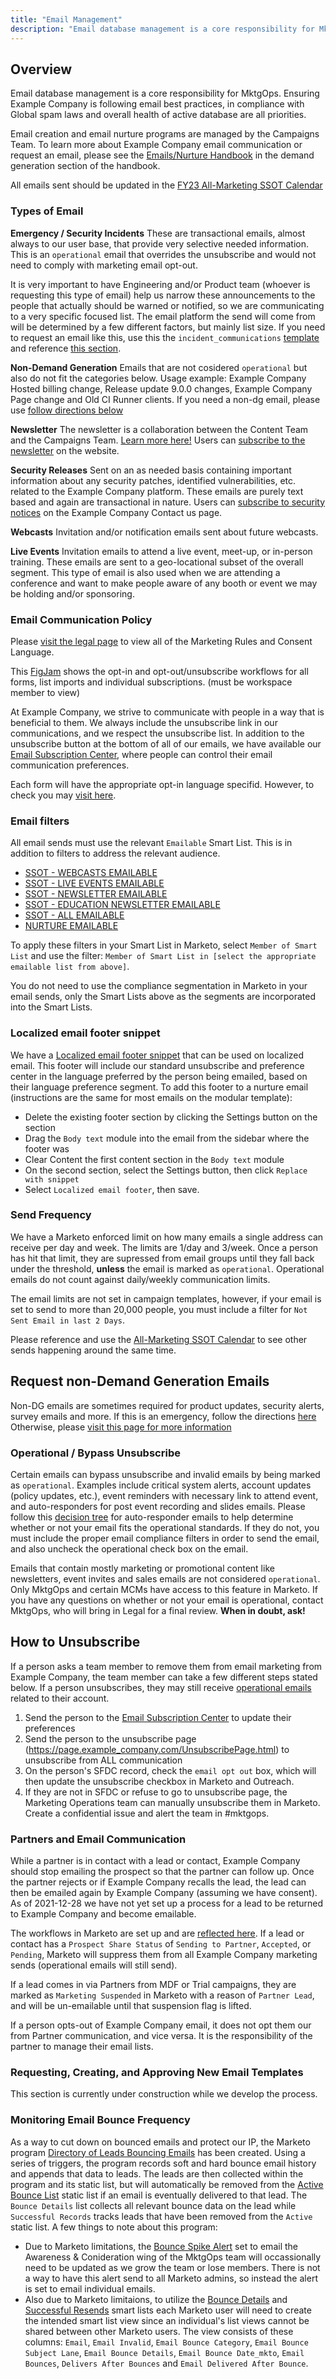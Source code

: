 ```yaml
---
title: "Email Management"
description: "Email database management is a core responsibility for MktgOps. Ensuring Example Company is following email best practices, in compliance with Global spam laws and overall health of active database are all priorities."
---
```


## Overview

Email database management is a core responsibility for MktgOps. Ensuring Example Company is following email best practices, in compliance with Global spam laws and overall health of active database are all priorities.

Email creation and email nurture programs are managed by the Campaigns Team. To learn more about Example Company email communication or request an email, please see the [Emails/Nurture Handbook](/handbook/marketing/lifecycle-marketing/emails-nurture/) in the demand generation section of the handbook.

All emails sent should be updated in the [FY23 All-Marketing SSOT Calendar](/handbook/marketing/#marketing-calendar-inputs)

### Types of Email

**Emergency / Security Incidents**
These are transactional emails, almost always to our user base, that provide very selective needed information. This is an `operational` email that overrides the unsubscribe and would not need to comply with marketing email opt-out.

It is very important to have Engineering and/or Product team (whoever is requesting this type of email) help us narrow these announcements to the people that actually should be warned or notified, so we are communicating to a very specific focused list. The email platform the send will come from will be determined by a few different factors, but mainly list size. If you need to request an email like this, use this the `incident_communications` [template](https://example_company.com/example_company-com/marketing/marketing-operations/-/issues/new?issuable_template=incident_communications) and reference [this section](/handbook/marketing/marketing-operations/).

**Non-Demand Generation**
Emails that are not cosidered `operational` but also do not fit the categories below. Usage example: Example Company Hosted billing change, Release update 9.0.0 changes, Example Company Page change and Old CI Runner clients. If you need a non-dg email, please use [follow directions below](/handbook/marketing/marketing-operations/email-management/#request-non-demand-generation-emails)

**Newsletter**
The newsletter is a collaboration between the Content Team and the Campaigns Team. [Learn more here!](/handbook/marketing/lifecycle-marketing/email-processes-requests/#newsletter) Users can [subscribe to the newsletter](https://about.example_company.com/company/contact/) on the website.

**Security Releases**
Sent on an as needed basis containing important information about any security patches, identified vulnerabilities, etc. related to the Example Company platform. These emails are purely text based and again are transactional in nature.  Users can [subscribe to security notices](https://about.example_company.com/company/contact/#security-notices) on the Example Company Contact us page.

**Webcasts**
Invitation and/or notification emails sent about future webcasts.

**Live Events**
Invitation emails to attend a live event, meet-up, or in-person training. These emails are sent to a geo-locational subset of the overall segment. This type of email is also used when we are attending a conference and want to make people aware of any booth or event we may be holding and/or sponsoring.

### Email Communication Policy

Please [visit the legal page](/handbook/legal/marketing-collaboration/#marketing-rules-and-consent-language) to view all of the Marketing Rules and Consent Language.

This [FigJam](https://www.figma.com/file/fUbK9fPM0DOVf1ob6IIDbx/Opt-in-Workflow_2023-08-22_10-58-58?type=whiteboard&t=S4UoLJlyfrDlhTmw-1) shows the opt-in and opt-out/unsubscribe workflows for all forms, list imports and individual subscriptions. (must be workspace member to view)

At Example Company, we strive to communicate with people in a way that is beneficial to them. We always include the unsubscribe link in our communications, and we respect the unsubscribe list. In addition to the unsubscribe button at the bottom of all of our emails, we have available our [Email Subscription Center](/handbook/company/preference-center/), where people can control their email communication preferences.

Each form will have the appropriate opt-in language specifid. However, to check you may [visit here](https://docs.google.com/document/d/1UEfWo26DP7nRPrWRWo7O7oSrNp_rRuVqyN_vC7SwXME/edit?usp=sharing).

### Email filters

All email sends must use the relevant `Emailable` Smart List. This is in addition to filters to address the relevant audience.

- [SSOT - WEBCASTS EMAILABLE](https://engage-ab.marketo.com/?munchkinId=194-VVC-221#/classic/SL52991024A1)
- [SSOT - LIVE EVENTS EMAILABLE](https://engage-ab.marketo.com/?munchkinId=194-VVC-221#/classic/SL52991025A1)
- [SSOT - NEWSLETTER EMAILABLE](https://engage-ab.marketo.com/?munchkinId=194-VVC-221#/classic/SL52991026A1)
- [SSOT - EDUCATION NEWSLETTER EMAILABLE](https://engage-ab.marketo.com/?munchkinId=194-VVC-221#/classic/SL52991027A1)
- [SSOT - ALL EMAILABLE](https://engage-ab.marketo.com/?munchkinId=194-VVC-221#/classic/SL52996261A1)
- [NURTURE EMAILABLE](https://engage-ab.marketo.com/?munchkinId=194-VVC-221#/classic/SL52969344A1)

To apply these filters in your Smart List in Marketo, select `Member of Smart List` and use the filter:  `Member of Smart List in [select the appropriate emailable list from above]`.

You do not need to use the compliance segmentation in Marketo in your email sends, only the Smart Lists above as the segments are incorporated into the Smart Lists.

### Localized email footer snippet

We have a [Localized email footer snippet](https://engage-ab.marketo.com/?munchkinId=194-VVC-221#/classic/SN15Z1B2ZN16) that can be used on localized email. This footer will include our standard unsubscribe and preference center in the language preferred by the person being emailed, based on their language preference segment. To add this footer to a nurture email (instructions are the same for most emails on the modular template):

- Delete the existing footer section by clicking the Settings button on the section
- Drag the `Body text` module into the email from the sidebar where the footer was
- Clear Content the first content section in the `Body text` module
- On the second section, select the Settings button, then click `Replace with snippet`
- Select `Localized email footer`, then save.

### Send Frequency

We have a Marketo enforced limit on how many emails a single address can receive per day and week. The limits are 1/day and 3/week. Once a person has hit that limit, they are supressed from email groups until they fall back under the threshold, **unless** the email is marked as `operational`. Operational emails do not count against daily/weekly communication limits.

The email limits are not set in campaign templates, however, if your email is set to send to more than 20,000 people, you must include a filter for `Not Sent Email in last 2 Days`.

Please reference and use the [All-Marketing SSOT Calendar](/handbook/marketing/#marketing-calendar-inputs) to see other sends happening around the same time.

## Request non-Demand Generation Emails

Non-DG emails are sometimes required for product updates, security alerts, survey emails and more. If this is an emergency, follow the directions [here](/handbook/marketing/emergency-response/#marketing-emergency-response) Otherwise, please [visit this page for more information](/handbook/marketing/marketing-operations/email-management/operational-email-sends/)

### Operational / Bypass Unsubscribe

Certain emails can bypass unsubscribe and invalid emails by being marked as `operational`. Examples include critical system alerts, account updates (policy updates, etc.), event reminders with necessary link to attend event, and auto-responders for post event recording and slides emails. Please follow this [decision tree](https://www.figma.com/file/NmnCPyzTwg0szmFEYhIAnh/Decision-Tree-for-Operational_2023-08-23_20-50-07?type=whiteboard&node-id=0%3A1&t=BpnsLh0xK6S9yxOf-1) for auto-responder emails to help determine whether or not your email fits the operational standards. If they do not, you must include the proper email compliance filters in order to send the email, and also uncheck the operational check box on the email.

Emails that contain mostly marketing or promotional content like newsletters, event invites and sales emails are not considered `operational`. Only MktgOps and certain MCMs have access to this feature in Marketo. If you have any questions on whether or not your email is operational, contact MktgOps, who will bring in Legal for a final review. **When in doubt, ask!**

## How to Unsubscribe

If a person asks a team member to remove them from email marketing from Example Company, the team member can take a few different steps stated below. If a person unsubscribes, they may still receive [operational emails](/handbook/marketing/marketing-operations/email-management/#operational--bypass-unsubscribe) related to their account.

1. Send the person to the [Email Subscription Center](/handbook/company/preference-center/index.html) to update their preferences
1. Send the person to the unsubscribe page (https://page.example_company.com/UnsubscribePage.html) to unsubscribe from ALL communication
1. On the person's SFDC record, check the `email opt out` box, which will then update the unsubscribe checkbox in Marketo and Outreach.
1. If they are not in SFDC or refuse to go to unsubscribe page, the Marketing Operations team can manually unsubscribe them in Marketo. Create a confidential issue and alert the team in #mktgops.

### Partners and Email Communication

While a partner is in contact with a lead or contact, Example Company should stop emailing the prospect so that the partner can follow up. Once the partner rejects or if Example Company recalls the lead, the lead can then be emailed again by Example Company (assuming we have consent). As of 2021-12-28 we have not yet set up a process for a lead to be returned to Example Company and become emailable.

The workflows in Marketo are set up and are [reflected here](https://www.figma.com/file/XPEIfQ3ZBoIuK01U6XCAyH/Partner-Opt-in--Email-Compliance-Flow_2023-08-30_16-10-19?type=whiteboard&node-id=0%3A1&t=LTAXXtADs19U4fHf-1). If a lead or contact has a `Prospect Share Status` of `Sending to Partner`, `Accepted`, or `Pending`, Marketo will suppress them from all Example Company marketing sends (operational emails will still send).

If a lead comes in via Partners from MDF or Trial campaigns, they are marked as `Marketing Suspended` in Marketo with a reason of `Partner Lead`, and will be un-emailable until that suspension flag is lifted.

If a person opts-out of Example Company email, it does not opt them our from Partner communication, and vice versa. It is the responsibility of the partner to manage their email lists.

### Requesting, Creating, and Approving New Email Templates

This section is currently under construction while we develop the process.

### Monitoring Email Bounce Frequency

As a way to cut down on bounced emails and protect our IP, the Marketo program [Directory of Leads Bouncing Emails](https://engage-ab.marketo.com/?munchkinId=194-VVC-221#/classic/PG13085A1) has been created. Using a series of triggers, the program records soft and hard bounce email history and appends that data to leads. The leads are then collected within the program and its static list, but will automatically be removed from the [Active Bounce List](https://engage-ab.marketo.com/?munchkinId=194-VVC-221#/classic/ST25117A1LA1) static list if an email is eventually delivered to that lead. The `Bounce Details` list collects all relevant bounce data on the lead while `Successful Records` tracks leads that have been removed from the `Active` static list. A few things to note about this program:

- Due to Marketo limitations, the [Bounce Spike Alert](https://engage-ab.marketo.com/?munchkinId=194-VVC-221#/classic/SC33241A1ZN19) set to email the Awareness & Conideration wing of the MktgOps team will occassionally need to be updated as we grow the team or lose members. There is not a way to have this alert send to all Marketo admins, so instead the alert is set to email individual emails.
- Also due to Marketo limitaions, to utilize the [Bounce Details](https://engage-ab.marketo.com/?munchkinId=194-VVC-221#/classic/SL53109072A1LA1) and [Successful Resends](https://engage-ab.marketo.com/?munchkinId=194-VVC-221#/classic/SL53109462A1LA1) smart lists each Marketo user will need to create the intended smart list view since an individual's list views cannot be shared between other Marketo users. The view consists of these columns: `Email`, `Email Invalid`, `Email Bounce Category`, `Email Bounce Subject Lane`, `Email Bounce Details`, `Email Bounce Date_mkto`, `Email Bounces`, `Delivers After Bounces` and `Email Delivered After Bounce`.
